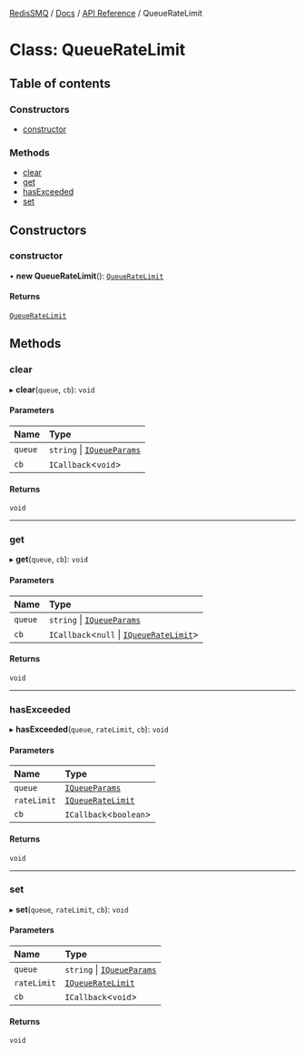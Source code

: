 [RedisSMQ](../../../README.md) / [Docs](../../README.md) / [API Reference](../README.md) / QueueRateLimit

# Class: QueueRateLimit

## Table of contents

### Constructors

- [constructor](QueueRateLimit.md#constructor)

### Methods

- [clear](QueueRateLimit.md#clear)
- [get](QueueRateLimit.md#get)
- [hasExceeded](QueueRateLimit.md#hasexceeded)
- [set](QueueRateLimit.md#set)

## Constructors

### constructor

• **new QueueRateLimit**(): [`QueueRateLimit`](QueueRateLimit.md)

#### Returns

[`QueueRateLimit`](QueueRateLimit.md)

## Methods

### clear

▸ **clear**(`queue`, `cb`): `void`

#### Parameters

| Name | Type |
| :------ | :------ |
| `queue` | `string` \| [`IQueueParams`](../interfaces/IQueueParams.md) |
| `cb` | `ICallback`\<`void`\> |

#### Returns

`void`

___

### get

▸ **get**(`queue`, `cb`): `void`

#### Parameters

| Name | Type |
| :------ | :------ |
| `queue` | `string` \| [`IQueueParams`](../interfaces/IQueueParams.md) |
| `cb` | `ICallback`\<``null`` \| [`IQueueRateLimit`](../interfaces/IQueueRateLimit.md)\> |

#### Returns

`void`

___

### hasExceeded

▸ **hasExceeded**(`queue`, `rateLimit`, `cb`): `void`

#### Parameters

| Name | Type |
| :------ | :------ |
| `queue` | [`IQueueParams`](../interfaces/IQueueParams.md) |
| `rateLimit` | [`IQueueRateLimit`](../interfaces/IQueueRateLimit.md) |
| `cb` | `ICallback`\<`boolean`\> |

#### Returns

`void`

___

### set

▸ **set**(`queue`, `rateLimit`, `cb`): `void`

#### Parameters

| Name | Type |
| :------ | :------ |
| `queue` | `string` \| [`IQueueParams`](../interfaces/IQueueParams.md) |
| `rateLimit` | [`IQueueRateLimit`](../interfaces/IQueueRateLimit.md) |
| `cb` | `ICallback`\<`void`\> |

#### Returns

`void`
